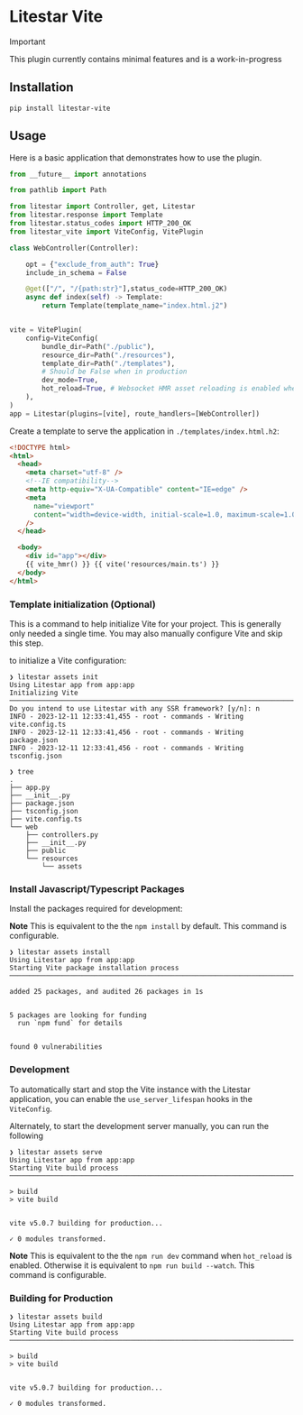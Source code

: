 # Litestar Vite

> [!IMPORTANT]
> This plugin currently contains minimal features and is a work-in-progress

## Installation

```shell
pip install litestar-vite
```

## Usage

Here is a basic application that demonstrates how to use the plugin.

```python
from __future__ import annotations

from pathlib import Path

from litestar import Controller, get, Litestar
from litestar.response import Template
from litestar.status_codes import HTTP_200_OK
from litestar_vite import ViteConfig, VitePlugin

class WebController(Controller):

    opt = {"exclude_from_auth": True}
    include_in_schema = False

    @get(["/", "/{path:str}"],status_code=HTTP_200_OK)
    async def index(self) -> Template:
        return Template(template_name="index.html.j2")


vite = VitePlugin(
    config=ViteConfig(
        bundle_dir=Path("./public"),
        resource_dir=Path("./resources"),
        template_dir=Path("./templates"),
        # Should be False when in production
        dev_mode=True,
        hot_reload=True, # Websocket HMR asset reloading is enabled when true.
    ),
)
app = Litestar(plugins=[vite], route_handlers=[WebController])


```

Create a template to serve the application in `./templates/index.html.h2`:

```html
<!DOCTYPE html>
<html>
  <head>
    <meta charset="utf-8" />
    <!--IE compatibility-->
    <meta http-equiv="X-UA-Compatible" content="IE=edge" />
    <meta
      name="viewport"
      content="width=device-width, initial-scale=1.0, maximum-scale=1.0"
    />
  </head>

  <body>
    <div id="app"></div>
    {{ vite_hmr() }} {{ vite('resources/main.ts') }}
  </body>
</html>
```

### Template initialization (Optional)

This is a command to help initialize Vite for your project. This is generally only needed a single time. You may also manually configure Vite and skip this step.

to initialize a Vite configuration:

```shell
❯ litestar assets init
Using Litestar app from app:app
Initializing Vite ──────────────────────────────────────────────────────────────────────────────────────────
Do you intend to use Litestar with any SSR framework? [y/n]: n
INFO - 2023-12-11 12:33:41,455 - root - commands - Writing vite.config.ts
INFO - 2023-12-11 12:33:41,456 - root - commands - Writing package.json
INFO - 2023-12-11 12:33:41,456 - root - commands - Writing tsconfig.json
```

```shell
❯ tree
.
├── app.py
├── __init__.py
├── package.json
├── tsconfig.json
├── vite.config.ts
└── web
    ├── controllers.py
    ├── __init__.py
    ├── public
    └── resources
        └── assets
```

### Install Javascript/Typescript Packages

Install the packages required for development:

**Note** This is equivalent to the the `npm install` by default. This command is configurable.

```shell
❯ litestar assets install
Using Litestar app from app:app
Starting Vite package installation process ──────────────────────────────────────────────────────────────────────────────────────────

added 25 packages, and audited 26 packages in 1s


5 packages are looking for funding
  run `npm fund` for details


found 0 vulnerabilities
```

### Development

To automatically start and stop the Vite instance with the Litestar application, you can enable the `use_server_lifespan` hooks in the `ViteConfig`.

Alternately, to start the development server manually, you can run the following

```shell
❯ litestar assets serve
Using Litestar app from app:app
Starting Vite build process ───────────────────────────────────────────────────────────────────────────────────────────────────────────────────────────────────────────

> build
> vite build


vite v5.0.7 building for production...

✓ 0 modules transformed.

```

**Note** This is equivalent to the the `npm run dev` command when `hot_reload` is enabled. Otherwise it is equivalent to `npm run build --watch`. This command is configurable.

### Building for Production

```shell
❯ litestar assets build
Using Litestar app from app:app
Starting Vite build process ───────────────────────────────────────────────────────────────────────────────────────────────────────────────────────────────────────────

> build
> vite build


vite v5.0.7 building for production...

✓ 0 modules transformed.

```
